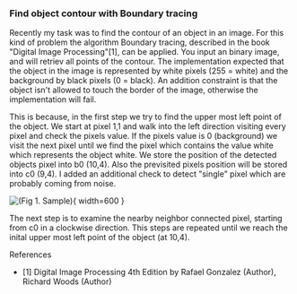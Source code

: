 ### Find object contour with Boundary tracing

Recently my task was to find the contour of an object in an image. For this kind of problem the algorithm Boundary tracing, described in the book "Digital Image Processing"[1], can be applied. You input an binary image, and will retriev all points of the contour. The implementation expected that the object in the image is represented by white pixels (255 = white) and the background by black pixels (0 = black). An addition constraint is that the object isn't allowed to touch the border of the image, otherwise the implementation will fail.

This is because, in the first step we try to find the upper most left point of the object. We start at pixel 1,1 and walk into the left direction visiting every pixel and check the pixels value. If the pixels value is 0 (background) we visit the next pixel until we find the pixel which contains the value white which represents the object white. We store the position of the detected objects pixel into b0 (10,4). Also the previsited pixels position will be stored into c0 (9,4). I added an additional check to detect "single" pixel which are probably coming from noise.

![(Fig 1. Sample)](assets/img/blog/boundary_mostleftupperobject.png){ width=600 }

The next step is to examine the nearby neighbor connected pixel, starting from c0 in a clockwise direction. This steps are repeated until we reach the inital upper most left point of the object (at 10,4).






References
- [1] Digital Image Processing 4th Edition by Rafael Gonzalez (Author), Richard Woods (Author)  
